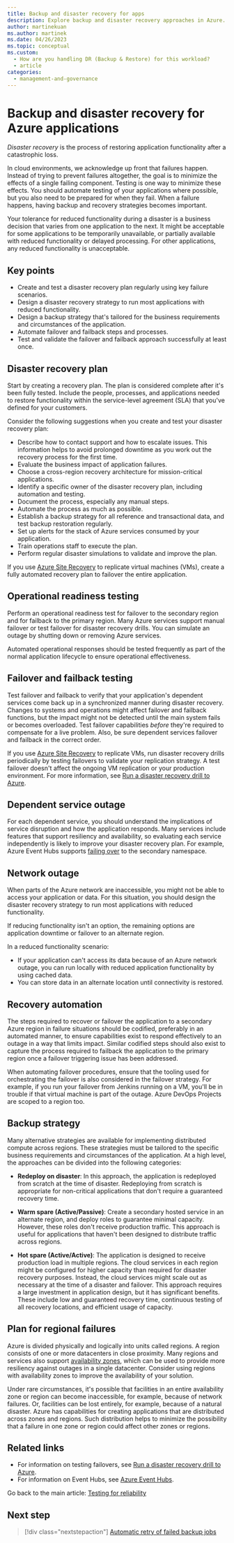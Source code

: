 ```yaml
---
title: Backup and disaster recovery for apps
description: Explore backup and disaster recovery approaches in Azure. Disaster recovery is the process of restoring application functionality after a catastrophic loss.
author: martinekuan
ms.author: martinek
ms.date: 04/26/2023
ms.topic: conceptual
ms.custom:
  - How are you handling DR (Backup & Restore) for this workload?
  - article
categories:
  - management-and-governance
---
```


# Backup and disaster recovery for Azure applications

*Disaster recovery* is the process of restoring application functionality after a catastrophic loss.

In cloud environments, we acknowledge up front that failures happen. Instead of trying to prevent failures altogether, the goal is to minimize the effects of a single failing component. Testing is one way to minimize these effects. You should automate testing of your applications where possible, but you also need to be prepared for when they fail. When a failure happens, having backup and recovery strategies becomes important.

Your tolerance for reduced functionality during a disaster is a business decision that varies from one application to the next. It might be acceptable for some applications to be temporarily unavailable, or partially available with reduced functionality or delayed processing. For other applications, any reduced functionality is unacceptable.

## Key points

- Create and test a disaster recovery plan regularly using key failure scenarios.
- Design a disaster recovery strategy to run most applications with reduced functionality.
- Design a backup strategy that's tailored for the business requirements and circumstances of the application.
- Automate failover and failback steps and processes.
- Test and validate the failover and failback approach successfully at least once.

## Disaster recovery plan

Start by creating a recovery plan. The plan is considered complete after it's been fully tested. Include the people, processes, and applications needed to restore functionality within the service-level agreement (SLA) that you've defined for your customers.

Consider the following suggestions when you create and test your disaster recovery plan:

- Describe how to contact support and how to escalate issues. This information helps to avoid prolonged downtime as you work out the recovery process for the first time.
- Evaluate the business impact of application failures.
- Choose a cross-region recovery architecture for mission-critical applications.
- Identify a specific owner of the disaster recovery plan, including automation and testing.
- Document the process, especially any manual steps.
- Automate the process as much as possible.
- Establish a backup strategy for all reference and transactional data, and test backup restoration regularly.
- Set up alerts for the stack of Azure services consumed by your application.
- Train operations staff to execute the plan.
- Perform regular disaster simulations to validate and improve the plan.

If you use [Azure Site Recovery](/azure/site-recovery/site-recovery-overview) to replicate virtual machines (VMs), create a fully automated recovery plan to failover the entire application.

## Operational readiness testing

Perform an operational readiness test for failover to the secondary region and for failback to the primary region. Many Azure services support manual failover or test failover for disaster recovery drills. You can simulate an outage by shutting down or removing Azure services.

Automated operational responses should be tested frequently as part of the normal application lifecycle to ensure operational effectiveness.

## Failover and failback testing

Test failover and failback to verify that your application's dependent services come back up in a synchronized manner during disaster recovery. Changes to systems and operations might affect failover and failback functions, but the impact might not be detected until the main system fails or becomes overloaded. Test failover capabilities *before* they're required to compensate for a live problem. Also, be sure dependent services failover and failback in the correct order.

If you use [Azure Site Recovery](/azure/site-recovery/site-recovery-overview) to replicate VMs, run disaster recovery drills periodically by testing failovers to validate your replication strategy. A test failover doesn't affect the ongoing VM replication or your production environment. For more information, see [Run a disaster recovery drill to Azure](/azure/site-recovery/site-recovery-test-failover-to-azure).

## Dependent service outage

For each dependent service, you should understand the implications of service disruption and how the application responds. Many services include features that support resiliency and availability, so evaluating each service independently is likely to improve your disaster recovery plan. For example, Azure Event Hubs supports [failing over](/azure/event-hubs/event-hubs-geo-dr#setup-and-failover-flow) to the secondary namespace.

## Network outage

When parts of the Azure network are inaccessible, you might not be able to access your application or data. For this situation, you should design the disaster recovery strategy to run most applications with reduced functionality.

If reducing functionality isn't an option, the remaining options are application downtime or failover to an alternate region.

In a reduced functionality scenario:

- If your application can't access its data because of an Azure network outage, you can run locally with reduced application functionality by using cached data.
- You can store data in an alternate location until connectivity is restored.

## Recovery automation

The steps required to recover or failover the application to a secondary Azure region in failure situations should be codified, preferably in an automated manner, to ensure capabilities exist to respond effectively to an outage in a way that limits impact. Similar codified steps should also exist to capture the process required to failback the application to the primary region once a failover triggering issue has been addressed.

When automating failover procedures, ensure that the tooling used for orchestrating the failover is also considered in the failover strategy. For example, if you run your failover from Jenkins running on a VM, you'll be in trouble if that virtual machine is part of the outage. Azure DevOps Projects are scoped to a region too.

## Backup strategy

Many alternative strategies are available for implementing distributed compute across regions. These strategies must be tailored to the specific business requirements and circumstances of the application. At a high level, the approaches can be divided into the following categories:

- **Redeploy on disaster**: In this approach, the application is redeployed from scratch at the time of disaster. Redeploying from scratch is appropriate for non-critical applications that don't require a guaranteed recovery time.

- **Warm spare (Active/Passive)**: Create a secondary hosted service in an alternate region, and deploy roles to guarantee minimal capacity. However, these roles don't receive production traffic. This approach is useful for applications that haven't been designed to distribute traffic across regions.

- **Hot spare (Active/Active)**: The application is designed to receive production load in multiple regions. The cloud services in each region might be configured for higher capacity than required for disaster recovery purposes. Instead, the cloud services might scale out as necessary at the time of a disaster and failover. This approach requires a large investment in application design, but it has significant benefits. These include low and guaranteed recovery time, continuous testing of all recovery locations, and efficient usage of capacity.

## Plan for regional failures

Azure is divided physically and logically into units called regions. A region consists of one or more datacenters in close proximity. Many regions and services also support [availability zones](/azure/availability-zones/az-overview), which can be used to provide more resiliency against outages in a single datacenter. Consider using regions with availability zones to improve the availability of your solution.

Under rare circumstances, it's possible that facilities in an entire availability zone or region can become inaccessible, for example, because of network failures. Or, facilities can be lost entirely, for example, because of a natural disaster. Azure has capabilities for creating applications that are distributed across zones and regions. Such distribution helps to minimize the possibility that a failure in one zone or region could affect other zones or regions.

## Related links

- For information on testing failovers, see [Run a disaster recovery drill to Azure](/azure/site-recovery/site-recovery-test-failover-to-azure).
- For information on Event Hubs, see [Azure Event Hubs](https://azure.microsoft.com/services/event-hubs/).

Go back to the main article: [Testing for reliability](test-checklist.md)

## Next step

> [!div class="nextstepaction"]
> [Automatic retry of failed backup jobs](./auto-retry.md)
